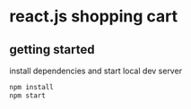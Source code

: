 # react.js shopping cart



## getting started

install dependencies and start local dev server

```sh
npm install
npm start
```


